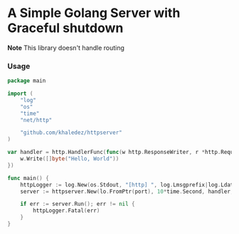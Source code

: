 # A Simple Golang Server with Graceful shutdown

**Note** This library doesn't handle routing

### Usage

```go
package main

import (
	"log"
	"os"
	"time"
	"net/http"

	"github.com/khaledez/httpserver"
)

var handler = http.HandlerFunc(func(w http.ResponseWriter, r *http.Request) {
	w.Write([]byte("Hello, World"))
})

func main() {
	httpLogger := log.New(os.Stdout, "[http] ", log.Lmsgprefix|log.Ldate|log.Lmicroseconds)
	server := httpserver.New(lo.FromPtr(port), 10*time.Second, handler, httpLogger)

	if err := server.Run(); err != nil {
		httpLogger.Fatal(err)
	}
}

```